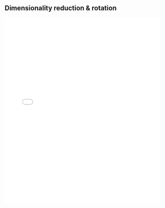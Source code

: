 ## Dimensionality reduction & rotation

<embed src="/01_introduction.pdf" width="100%" height="600px" />